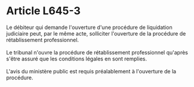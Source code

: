 # Article L645-3

Le débiteur qui demande l'ouverture d'une procédure de liquidation judiciaire peut, par le même acte, solliciter l'ouverture de la procédure de rétablissement professionnel.<br/><br/>  Le tribunal n'ouvre la procédure de rétablissement professionnel qu'après s'être assuré que les conditions légales en sont remplies.<br/><br/>  L'avis du ministère public est requis préalablement à l'ouverture de la procédure.<br/><br/>